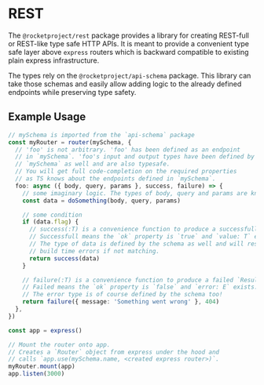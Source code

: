 # REST

The `@rocketproject/rest` package provides a library for creating REST-full or REST-like type safe HTTP APIs.
It is meant to provide a convenient type safe layer above `express` routers which is backward compatible
to existing plain express infrastructure.

The types rely on the `@rocketproject/api-schema` package.
This library can take those schemas and easily allow adding logic to the already defined
endpoints while preserving type safety.

## Example Usage

```ts
// mySchema is imported from the `api-schema` package
const myRouter = router(mySchema, {
  // 'foo' is not arbitrary. 'foo' has been defined as an endpoint
  // in `mySchema`. 'foo's input and output types have been defined by
  // `mySchema` as well and are also typesafe.
  // You will get full code-completion on the required properties
  // as TS knows about the endpoints defined in `mySchema`.
  foo: async ({ body, query, params }, success, failure) => {
    // some imaginary logic. The types of body, query and params are known at transpile time!
    const data = doSomething(body, query, params)

    // some condition
    if (data.flag) {
      // success(:T) is a convenience function to produce a successfull `Result`.
      // Successfull means the `ok` property is `true` and `value: T` exists.
      // The type of data is defined by the schema as well and will result in
      // build time errors if not matching.
      return success(data)
    }

    // failure(:T) is a convenience function to produce a failed `Result`.
    // Failed means the `ok` property is `false` and `error: E` exists.
    // The error type is of course defined by the schema too!
    return failure({ message: 'Something went wrong' }, 404)
  },
})

const app = express()

// Mount the router onto app.
// Creates a `Router` object from express under the hood and
// calls `app.use(mySchema.name, <created express router>)`.
myRouter.mount(app)
app.listen(3000)
```
